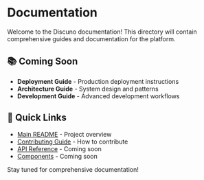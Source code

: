 # Documentation

Welcome to the Discuno documentation! This directory will contain comprehensive guides and documentation for the platform.

## 📚 Coming Soon

- **Deployment Guide** - Production deployment instructions
- **Architecture Guide** - System design and patterns
- **Development Guide** - Advanced development workflows

## 🔗 Quick Links

- [Main README](../README.md) - Project overview
- [Contributing Guide](../CONTRIBUTING.md) - How to contribute
- [API Reference](./api/) - Coming soon
- [Components](./components/) - Coming soon

Stay tuned for comprehensive documentation!
